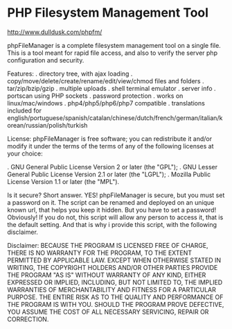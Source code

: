# PHP Filesystem Management Tool
http://www.dulldusk.com/phpfm/

phpFileManager is a complete filesystem management tool on a single file.
This is a tool meant for rapid file access, and also to verify the server php configuration and security.

Features:
. directory tree, with ajax loading
. copy/move/delete/create/rename/edit/view/chmod files and folders
. tar/zip/bzip/gzip
. multiple uploads
. shell terminal emulator
. server info
. portscan using PHP sockets
. password protection
. works on linux/mac/windows
. php4/php5/php6/php7 compatible
. translations included for english/portuguese/spanish/catalan/chinese/dutch/french/german/italian/korean/russian/polish/turkish

License:
phpFileManager is free software; you can redistribute it and/or modify it
under the terms of the terms of any of the following licenses at your choice:

. GNU General Public License Version 2 or later (the "GPL");
. GNU Lesser General Public License Version 2.1 or later (the "LGPL");
. Mozilla Public License Version 1.1 or later (the "MPL"). 

Is it secure?
Short answer. YES! phpFileManager is secure, but you must set a password on it.
The script can be renamed and deployed on an unique known url, that helps you keep it hidden.
But you have to set a password! Obviously!
If you do not, this script will allow any person to access it, that is the default setting.
And that is why i provide this script, with the following disclaimer. 

Disclaimer:
BECAUSE THE PROGRAM IS LICENSED FREE OF CHARGE, THERE IS NO WARRANTY FOR THE PROGRAM, TO THE EXTENT PERMITTED BY APPLICABLE LAW. 
EXCEPT WHEN OTHERWISE STATED IN WRITING, THE COPYRIGHT HOLDERS AND/OR OTHER PARTIES PROVIDE THE PROGRAM "AS IS" WITHOUT WARRANTY OF ANY KIND, EITHER EXPRESSED OR IMPLIED, INCLUDING, BUT NOT LIMITED TO, THE IMPLIED WARRANTIES OF MERCHANTABILITY AND FITNESS FOR A PARTICULAR PURPOSE. THE ENTIRE RISK AS TO THE QUALITY AND PERFORMANCE OF THE PROGRAM IS WITH YOU. SHOULD THE PROGRAM PROVE DEFECTIVE, YOU ASSUME THE COST OF ALL NECESSARY SERVICING, REPAIR OR CORRECTION.
